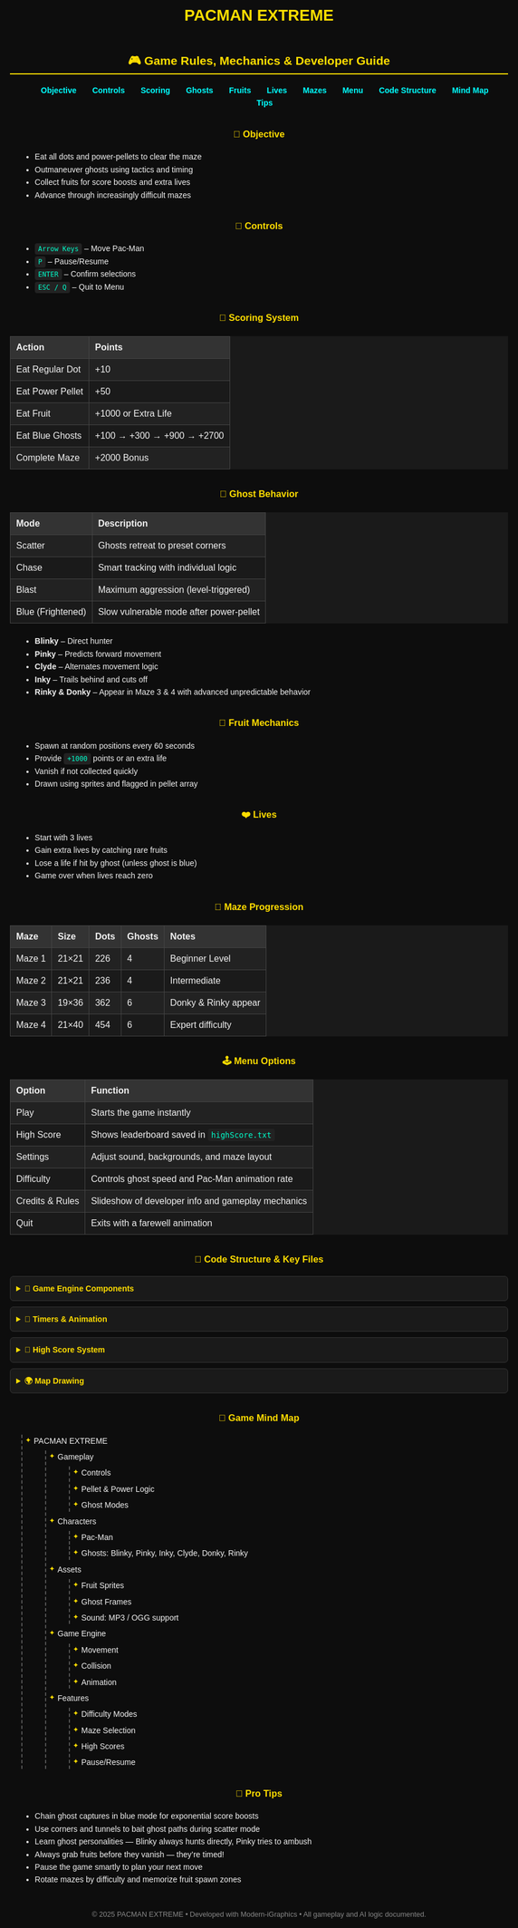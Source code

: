<!DOCTYPE html>
<html lang="en">
<head>
  <meta charset="UTF-8">
  <title>PACMAN EXTREME - Complete Guide</title>
  <style>
    body {
      font-family: Arial, sans-serif;
      background-color: #0d0d0d;
      color: #f2f2f2;
      line-height: 1.6;
      padding: 40px;
      max-width: 1000px;
      margin: auto;
    }
    h1, h2, h3 {
      color: #ffdd00;
      text-align: center;
    }
    h2 {
      border-bottom: 2px solid #ffdd00;
      padding-bottom: 5px;
      margin-top: 40px;
    }
    h3 {
      margin-top: 30px;
    }
    table {
      width: 100%;
      border-collapse: collapse;
      margin: 20px 0;
      background-color: #1a1a1a;
    }
    th, td {
      border: 1px solid #444;
      padding: 10px;
      text-align: left;
    }
    th {
      background-color: #333;
    }
    tr:nth-child(even) {
      background-color: #222;
    }
    code {
      background-color: #222;
      padding: 3px 6px;
      border-radius: 4px;
      color: #00ffcc;
    }
    ul {
      margin-left: 20px;
    }
    details {
      margin: 10px 0;
      padding: 10px;
      background: #1a1a1a;
      border: 1px solid #333;
      border-radius: 6px;
    }
    summary {
      cursor: pointer;
      font-weight: bold;
      color: #ffdd00;
    }
    .mindmap ul {
      list-style-type: none;
      padding-left: 20px;
      border-left: 2px dashed #555;
    }
    .mindmap li {
      margin: 6px 0;
      position: relative;
    }
    .mindmap li::before {
      content: '✦';
      position: absolute;
      left: -15px;
      color: #ffdd00;
      font-size: 0.9em;
    }
    footer {
      margin-top: 40px;
      text-align: center;
      font-size: 0.9em;
      color: #888;
    }
    nav ul {
      list-style: none;
      text-align: center;
      margin-bottom: 30px;
      padding: 0;
    }
    nav li {
      display: inline-block;
      margin: 0 12px;
    }
    nav a {
      color: #00ffff;
      text-decoration: none;
      font-weight: bold;
    }
    nav a:hover {
      text-decoration: underline;
    }
  </style>
</head>
<body>

  <h1>PACMAN EXTREME</h1>
  <h2>🎮 Game Rules, Mechanics & Developer Guide</h2>

  <nav>
    <ul>
      <li><a href="#objective">Objective</a></li>
      <li><a href="#controls">Controls</a></li>
      <li><a href="#scoring">Scoring</a></li>
      <li><a href="#ghosts">Ghosts</a></li>
      <li><a href="#fruits">Fruits</a></li>
      <li><a href="#lives">Lives</a></li>
      <li><a href="#mazes">Mazes</a></li>
      <li><a href="#menu">Menu</a></li>
      <li><a href="#code">Code Structure</a></li>
      <li><a href="#mindmap">Mind Map</a></li>
      <li><a href="#tips">Tips</a></li>
    </ul>
  </nav>

  <section id="objective">
    <h3>🎯 Objective</h3>
    <ul>
      <li>Eat all dots and power-pellets to clear the maze</li>
      <li>Outmaneuver ghosts using tactics and timing</li>
      <li>Collect fruits for score boosts and extra lives</li>
      <li>Advance through increasingly difficult mazes</li>
    </ul>
  </section>

  <section id="controls">
    <h3>🧠 Controls</h3>
    <ul>
      <li><code>Arrow Keys</code> – Move Pac-Man</li>
      <li><code>P</code> – Pause/Resume</li>
      <li><code>ENTER</code> – Confirm selections</li>
      <li><code>ESC / Q</code> – Quit to Menu</li>
    </ul>
  </section>

  <section id="scoring">
    <h3>💯 Scoring System</h3>
    <table>
      <tr><th>Action</th><th>Points</th></tr>
      <tr><td>Eat Regular Dot</td><td>+10</td></tr>
      <tr><td>Eat Power Pellet</td><td>+50</td></tr>
      <tr><td>Eat Fruit</td><td>+1000 or Extra Life</td></tr>
      <tr><td>Eat Blue Ghosts</td><td>+100 → +300 → +900 → +2700</td></tr>
      <tr><td>Complete Maze</td><td>+2000 Bonus</td></tr>
    </table>
  </section>

  <section id="ghosts">
    <h3>👻 Ghost Behavior</h3>
    <table>
      <tr><th>Mode</th><th>Description</th></tr>
      <tr><td>Scatter</td><td>Ghosts retreat to preset corners</td></tr>
      <tr><td>Chase</td><td>Smart tracking with individual logic</td></tr>
      <tr><td>Blast</td><td>Maximum aggression (level-triggered)</td></tr>
      <tr><td>Blue (Frightened)</td><td>Slow vulnerable mode after power-pellet</td></tr>
    </table>
    <ul>
      <li><strong>Blinky</strong> – Direct hunter</li>
      <li><strong>Pinky</strong> – Predicts forward movement</li>
      <li><strong>Clyde</strong> – Alternates movement logic</li>
      <li><strong>Inky</strong> – Trails behind and cuts off</li>
      <li><strong>Rinky & Donky</strong> – Appear in Maze 3 & 4 with advanced unpredictable behavior</li>
    </ul>
  </section>

  <section id="fruits">
    <h3>🍓 Fruit Mechanics</h3>
    <ul>
      <li>Spawn at random positions every 60 seconds</li>
      <li>Provide <code>+1000</code> points or an extra life</li>
      <li>Vanish if not collected quickly</li>
      <li>Drawn using sprites and flagged in pellet array</li>
    </ul>
  </section>

  <section id="lives">
    <h3>❤️ Lives</h3>
    <ul>
      <li>Start with 3 lives</li>
      <li>Gain extra lives by catching rare fruits</li>
      <li>Lose a life if hit by ghost (unless ghost is blue)</li>
      <li>Game over when lives reach zero</li>
    </ul>
  </section>

  <section id="mazes">
    <h3>🌌 Maze Progression</h3>
    <table>
      <tr><th>Maze</th><th>Size</th><th>Dots</th><th>Ghosts</th><th>Notes</th></tr>
      <tr><td>Maze 1</td><td>21×21</td><td>226</td><td>4</td><td>Beginner Level</td></tr>
      <tr><td>Maze 2</td><td>21×21</td><td>236</td><td>4</td><td>Intermediate</td></tr>
      <tr><td>Maze 3</td><td>19×36</td><td>362</td><td>6</td><td>Donky & Rinky appear</td></tr>
      <tr><td>Maze 4</td><td>21×40</td><td>454</td><td>6</td><td>Expert difficulty</td></tr>
    </table>
  </section>

  <section id="menu">
    <h3>🕹️ Menu Options</h3>
   <table> <tr><th>Option</th><th>Function</th></tr> <tr><td>Play</td><td>Starts the game instantly</td></tr> <tr><td>High Score</td><td>Shows leaderboard saved in <code>highScore.txt</code></td></tr> <tr><td>Settings</td><td>Adjust sound, backgrounds, and maze layout</td></tr> <tr><td>Difficulty</td><td>Controls ghost speed and Pac-Man animation rate</td></tr> <tr><td>Credits & Rules</td><td>Slideshow of developer info and gameplay mechanics</td></tr> <tr><td>Quit</td><td>Exits with a farewell animation</td></tr> </table> </section>

<section id="code"> <h3>🧬 Code Structure & Key Files</h3> <details> <summary>🔧 Game Engine Components</summary> <ul> <li><strong>iGraphics.h</strong> – Framework for graphics, sound, sprite, and input</li> <li><strong>pacman.c / iMain.cpp</strong> – Core logic for movement, rendering, collisions</li> <li><strong>foodXcor[][]</strong> – Stores pellets, power-pellets, fruits</li> <li><strong>pookie[6]</strong> – Ghost movement logic structs</li> <li><strong>corrdinatestoreX()</strong> – Translates grid cells to pixel coordinates</li> <li><strong>collisioncheck()</strong> – Pellet eating, ghost–player interaction</li> </ul> </details>

<details> <summary>🧪 Timers & Animation</summary> <ul> <li>Set via <code>iSetTimer()</code> — ghost animation, mouth opening, score updates</li> <li><code>iAnimateSprite()</code> used to cycle through Pac-Man frames</li> <li>Ghost flashing is triggered during final seconds of “blue” mode</li> </ul> </details>

<details> <summary>💾 High Score System</summary> <pre><code> void DataAnalysis() { // Read scores from highScore.txt // Sort descending // Save top 5 players & scores } </code></pre> </details>

<details> <summary>🌍 Map Drawing</summary> <ul> <li>Four distinct mazes, rendered by <code>drawMazeX()</code></li> <li>Pellets drawn conditionally using flags in food array</li> </ul> </details> </section>

<section id="mindmap"> <h3>🧠 Game Mind Map</h3> <div class="mindmap"> <ul> <li>PACMAN EXTREME <ul> <li>Gameplay <ul> <li>Controls</li> <li>Pellet & Power Logic</li> <li>Ghost Modes</li> </ul> </li> <li>Characters <ul> <li>Pac-Man</li> <li>Ghosts: Blinky, Pinky, Inky, Clyde, Donky, Rinky</li> </ul> </li> <li>Assets <ul> <li>Fruit Sprites</li> <li>Ghost Frames</li> <li>Sound: MP3 / OGG support</li> </ul> </li> <li>Game Engine <ul> <li>Movement</li> <li>Collision</li> <li>Animation</li> </ul> </li> <li>Features <ul> <li>Difficulty Modes</li> <li>Maze Selection</li> <li>High Scores</li> <li>Pause/Resume</li> </ul> </li> </ul> </li> </ul> </div> </section>

<section id="tips"> <h3>🧠 Pro Tips</h3> <ul> <li>Chain ghost captures in blue mode for exponential score boosts</li> <li>Use corners and tunnels to bait ghost paths during scatter mode</li> <li>Learn ghost personalities — Blinky always hunts directly, Pinky tries to ambush</li> <li>Always grab fruits before they vanish — they’re timed!</li> <li>Pause the game smartly to plan your next move</li> <li>Rotate mazes by difficulty and memorize fruit spawn zones</li> </ul> </section>

<footer> <p>© 2025 PACMAN EXTREME • Developed with Modern-iGraphics • All gameplay and AI logic documented.</p> </footer>

</body> </html>